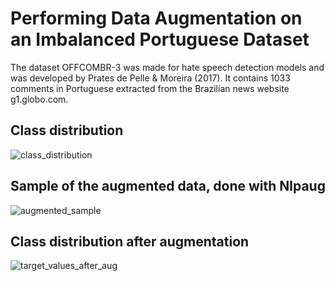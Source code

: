 # Performing Data Augmentation on an Imbalanced Portuguese Dataset

The dataset OFFCOMBR-3 was made for hate speech detection models and was developed by Prates de Pelle & Moreira (2017). It contains 1033 comments in Portuguese extracted from the Brazilian news website g1.globo.com.

## Class distribution
![class_distribution](https://user-images.githubusercontent.com/56673771/187274983-81f9a5a6-0799-468e-b90b-2cbeac64b453.png)

## Sample of the augmented data, done with Nlpaug
![augmented_sample](https://user-images.githubusercontent.com/56673771/187275049-5c8b217c-0193-4ecc-87ca-17aaa63907f8.png)

## Class distribution after augmentation
![target_values_after_aug](https://user-images.githubusercontent.com/56673771/187275312-ca1070cb-e17c-4155-b9f9-b65545e3a52f.png)

